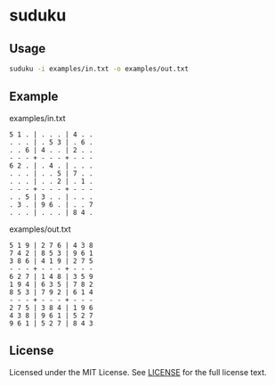 # suduku

## Usage

``` bash
suduku -i examples/in.txt -o examples/out.txt 
```

## Example

examples/in.txt
```
5 1 . | . . . | 4 . .
. . . | . 5 3 | . 6 .
. . 6 | 4 . . | 2 . .
- - - + - - - + - - -
6 2 . | . 4 . | . . .
. . . | . . 5 | 7 . .
. . . | . . 2 | . 1 .
- - - + - - - + - - -
. . 5 | 3 . . | . . .
. 3 . | 9 6 . | . . 7
. . . | . . . | 8 4 .
```

examples/out.txt
```
5 1 9 | 2 7 6 | 4 3 8
7 4 2 | 8 5 3 | 9 6 1
3 8 6 | 4 1 9 | 2 7 5
- - - + - - - + - - -
6 2 7 | 1 4 8 | 3 5 9
1 9 4 | 6 3 5 | 7 8 2
8 5 3 | 7 9 2 | 6 1 4
- - - + - - - + - - -
2 7 5 | 3 8 4 | 1 9 6
4 3 8 | 9 6 1 | 5 2 7
9 6 1 | 5 2 7 | 8 4 3
```

## License

Licensed under the MIT License. See [LICENSE](https://github.com/wzshiming/suduku/blob/master/LICENSE) for the full license text.
